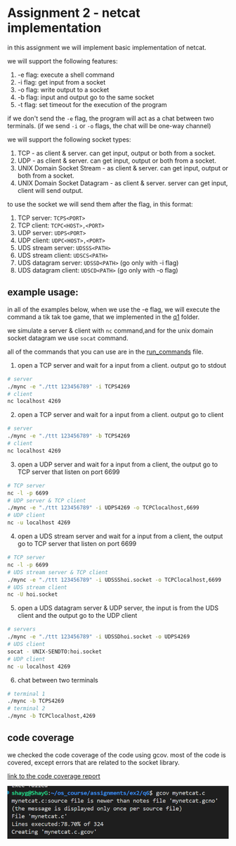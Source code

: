 # Assignment 2 - netcat implementation

in this assignment we will implement basic implementation of netcat.

we will support the following features:
1. -e flag: execute a shell command
2. -i flag: get input from a socket
3. -o flag: write output to a socket
4. -b flag: input and output go to the same socket
5. -t flag: set timeout for the execution of the program

if we don't send the `-e` flag, the program will act as a chat between two terminals. (if we send `-i` or `-o` flags, the chat will be one-way channel)

we will support the following socket types:
1. TCP - as client & server. can get input, output or both from a socket.
2. UDP - as client & server. can get input, output or both from a socket.
3. UNIX Domain Socket Stream - as client & server. can get input, output or both from a socket.
4. UNIX Domain Socket Datagram - as client & server. server can get input, client will send output.

to use the socket we will send them after the flag, in this format:
1. TCP server: `TCPS<PORT>`
2. TCP client: `TCPC<HOST>,<PORT>`
3. UDP server: `UDPS<PORT>`
4. UDP client: `UDPC<HOST>,<PORT>`
5. UDS stream server: `UDSSS<PATH>`
6. UDS stream client: `UDSCS<PATH>`
7. UDS datagram server: `UDSSD<PATH>` (go only with -i flag)
8. UDS datagram client: `UDSCD<PATH>` (go only with -o flag)


## example usage:
in all of the examples below, when we use the -e flag, we will execute the command a tik tak toe game, that we implemented in the [q1](./q1/ttt.c) folder.

we simulate a server & client with `nc` command,and for the unix domain socket datagram we use `socat` command.

all of the commands that you can use are in the [run_commands](./run_commands) file.


1. open a TCP server and wait for a input from a client. output go to stdout
```bash
# server
./mync -e "./ttt 123456789" -i TCPS4269
# client
nc localhost 4269
```

2. open a TCP server and wait for a input from a client. output go to client
``` bash
# server
./mync -e "./ttt 123456789" -b TCPS4269
# client
nc localhost 4269
```

3. open a UDP server and wait for a input from a client, the output go to TCP server that listen on port 6699
```bash
# TCP server
nc -l -p 6699
# UDP server & TCP client
./mync -e "./ttt 123456789" -i UDPS4269 -o TCPClocalhost,6699
# UDP client
nc -u localhost 4269
```

4. open a UDS stream server and wait for a input from a client, the output go to TCP server that listen on port 6699
```bash
# TCP server
nc -l -p 6699
# UDS stream server & TCP client
./mync -e "./ttt 123456789" -i UDSSShoi.socket -o TCPClocalhost,6699
# UDS stream client
nc -U hoi.socket
```

5. open a UDS datagram server & UDP server, the input is from the UDS client and the output go to the UDP client
```bash
# servers
./mync -e "./ttt 123456789" -i UDSSDhoi.socket -o UDPS4269
# UDS client
socat - UNIX-SENDTO:hoi.socket
# UDP client
nc -u localhost 4269
```

6. chat between two terminals
```bash
# terminal 1
./mync -b TCPS4269
# terminal 2
./mync -b TCPClocalhost,4269
```

## code coverage
we checked the code coverage of the code using gcov. most of the code is covered, except errors that are related to the socket library.

[link to the code coverage report](./q6/code%20covrage/mynetcat.c.gcov)

![alt text](q6/code%20covrage/cose%20cov.png)